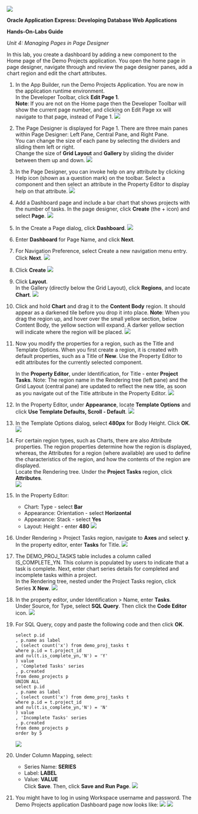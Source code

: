 ![](images/1a.PNG)

**Oracle Application Express: Developing Database Web Applications**

**Hands-On-Labs Guide**

*Unit 4: Managing Pages in Page Designer*

In this lab, you create a dashboard by adding a new component to the Home page of the Demo Projects application. You open the home page in page designer, navigate through and review the page designer panes, add a chart region and edit the chart attributes.

1. In the App Builder, run the Demo Projects Application. You are now in the application runtime environment.  
In the Developer Toolbar, click **Edit Page 1**.  
**Note**: If you are not on the Home page then the Developer Toolbar will show the current page number, and clicking on Edit Page xx will navigate to that page, instead of Page 1.
    ![](images/1.png)

2. The Page Designer is displayed for Page 1. There are three main panes within Page Designer: Left Pane, Central Pane, and Right Pane.  
You can change the size of each pane by selecting the dividers and sliding them left or right.   
Change the size of **Grid Layout** and **Gallery** by sliding the divider between them up and down.
    ![](images/2.png)

3. In the Page Designer, you can invoke help on any attribute by clicking Help icon (shown as a question mark) on the toolbar. Select a component and then select an attribute in the Property Editor to display help on that attribute.
    ![](images/3.png)

4. Add a Dashboard page and include a bar chart that shows projects with the number of tasks. In the page designer, click **Create** (the + icon) and select **Page**.
    ![](images/4.png)

5. In the Create a Page dialog, click **Dashboard**.
    ![](images/5.png)

6. Enter **Dashboard** for Page Name, and click **Next**.

7. For Navigation Preference, select Create a new navigation menu entry.  
Click **Next**.
    ![](images/7.png)

8. Click **Create**
    ![](images/8.png)

9. Click **Layout**.  
In the Gallery (directly below the Grid Layout), click **Regions**, and locate **Chart**.
    ![](images/9.png)

10.	Click and hold **Chart** and drag it to the **Content Body** region. It should appear as a darkened tile before you drop it into place.
**Note**: When you drag the region up, and hover over the small yellow section, below Content Body, the yellow section will expand. A darker yellow section will indicate where the region will be placed.
    ![](images/10.png)

11.	Now you modify the properties for a region, such as the Title and Template Options. When you first create a region, it is created with default properties, such as a Title of **New**. Use the Property Editor to edit attributes for the currently selected component.

    In the **Property Editor**, under Identification, for Title - enter **Project Tasks**.
    Note: The region name in the Rendering tree (left pane) and the Grid Layout (central pane) are updated to reflect the new title, as soon as you navigate out of the Title attribute in the Property Editor.
    ![](images/11.png)

12.	In the Property Editor, under **Appearance**, locate **Template Options** and click **Use Template Defaults, Scroll - Default**.
    ![](images/12.png)

13.	In the Template Options dialog, select **480px** for Body Height. 
    Click **OK**.
    ![](images/13.png)

14.	For certain region types, such as Charts, there are also Attribute properties. The region properties determine how the region is displayed, whereas, the Attributes for a region (where available) are used to define the characteristics of the region, and how the contents of the region are displayed.  
    Locate the Rendering tree. Under the **Project Tasks** region, click **Attributes**.  
    ![](images/14.png)

15.	In the Property Editor:  
    - Chart: Type - select **Bar**  
    - Appearance: Orientation - select **Horizontal**  
    - Appearance: Stack - select **Yes**  
    - Layout: Height - enter **480**
    ![](images/15.png)

16.	Under Rendering > Project Tasks region, navigate to **Axes** and select **y**.  
    In the property editor, enter **Tasks** for Title.
    ![](images/16.png)

17.	The DEMO_PROJ_TASKS table includes a column called IS_COMPLETE_YN. This column is populated by users to indicate that a task is complete. Next, enter chart series details for completed and incomplete tasks within a project.  
    In the Rendering tree, nested under the Project Tasks region, click Series **X New**.
    ![](images/17.png)

18.	In the property editor, under Identification > Name, enter **Tasks**.  
    Under Source, for Type, select **SQL Query**.
    Then click the **Code Editor** icon.
    ![](images/18.png)

19.	For SQL Query, copy and paste the following code and then click **OK**.
    ```
    select p.id
    , p.name as label
    , (select count('x') from demo_proj_tasks t 
    where p.id = t.project_id 
    and nvl(t.is_complete_yn,'N') = 'Y'
    ) value
    , 'Completed Tasks' series
    , p.created
    from demo_projects p
    UNION ALL
    select p.id
    , p.name as label
    , (select count('x') from demo_proj_tasks t 
    where p.id = t.project_id 
    and nvl(t.is_complete_yn,'N') = 'N'
    ) value
    , 'Incomplete Tasks' series
    , p.created
    from demo_projects p
    order by 5
    ```
    ![](images/19.png)

20.	Under Column Mapping, select:  
    - Series Name: **SERIES**  
    - Label: **LABEL**  
    - Value: **VALUE**  
    Click **Save**. Then, click **Save and Run Page**.
    ![](images/20.png)

21.	You might have to log in using Workspace username and password. The Demo Projects application     Dashboard page now looks like:
    ![](images/21.png)
    ![](images/last.png)
